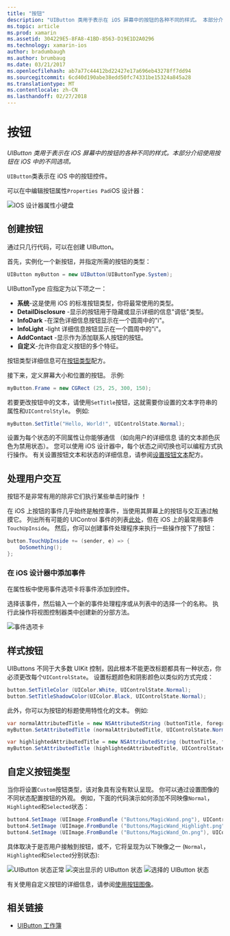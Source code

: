 ```yaml
---
title: "按钮"
description: "UIButton 类用于表示在 iOS 屏幕中的按钮的各种不同的样式。 本部分介绍使用按钮在 iOS 中的不同选项。"
ms.topic: article
ms.prod: xamarin
ms.assetid: 304229E5-8FA8-41BD-8563-D19E1D2A0296
ms.technology: xamarin-ios
author: bradumbaugh
ms.author: brumbaug
ms.date: 03/21/2017
ms.openlocfilehash: ab7a77c44412bd22427e17a696eb43278ff7dd94
ms.sourcegitcommit: 6cd40d190abe38edd50fc74331be15324a845a28
ms.translationtype: MT
ms.contentlocale: zh-CN
ms.lasthandoff: 02/27/2018
---
```

# <a name="buttons"></a>按钮

_UIButton 类用于表示在 iOS 屏幕中的按钮的各种不同的样式。本部分介绍使用按钮在 iOS 中的不同选项。_

`UIButton`类表示在 iOS 中的按钮控件。 

可以在中编辑按钮属性`Properties Pad`iOS 设计器：


![](buttons-images/properties.png "IOS 设计器属性小键盘")

## <a name="creating-a-button"></a>创建按钮

通过只几行代码，可以在创建 UIButton。

首先，实例化一个新按钮，并指定所需的按钮的类型：

```csharp
UIButton myButton = new UIButton(UIButtonType.System);
```

UIButtonType 应指定为以下项之一：

- **系统**-这是使用 iOS 的标准按钮类型，你将最常使用的类型。
- **DetailDisclosure** -显示的按钮用于隐藏或显示详细的信息"调低"类型。
- **InfoDark** -在深色详细信息按钮显示在一个圆周中的"i"。
- **InfoLight** -light 详细信息按钮显示在一个圆周中的"i"。
- **AddContact** -显示作为添加联系人按钮的按钮。
- **自定义**-允许你自定义按钮的多个特征。

按钮类型详细信息可在[按钮类型](https://developer.xamarin.com/recipes/ios/standard_controls/buttons/create_different_types_of_buttons/)配方。

接下来，定义屏幕大小和位置的按钮。 示例:

```csharp
myButton.Frame = new CGRect (25, 25, 300, 150);
```

若要更改按钮中的文本，请使用`SetTitle`按钮，这就需要你设置的文本字符串的属性和`UIControlStyle`。 例如:

```csharp
myButton.SetTitle("Hello, World!", UIControlState.Normal);
```

设置为每个状态的不同属性让你能够通信 （如向用户的详细信息 请的文本颜色灰色为禁用状态）。 您可以使用 iOS 设计器中，每个状态之间切换也可以编程方式执行操作。 有关设置按钮文本和状态的详细信息，请参阅[设置按钮文本](https://developer.xamarin.com/recipes/ios/standard_controls/buttons/set_button_text/)配方。

## <a name="dealing-with-user-interactions"></a>处理用户交互


按钮不是非常有用的除非它们执行某些单击时操作 ！ 

在 iOS 上按钮的事件几乎始终是触控事件，当使用其屏幕上的按钮与交互通过触摸它。 列出所有可能的 UIControl 事件的列表[此处](https://developer.apple.com/documentation/uikit/uicontrolevents)，但在 iOS 上的最常用事件`TouchUpInside`。 然后，你可以创建事件处理程序来执行一些操作按下了按钮：


```csharp
button.TouchUpInside += (sender, e) => {
    DoSomething();
};
```

### <a name="adding-events-in-the-ios-designer"></a>在 iOS 设计器中添加事件
 
在属性板中使用事件选项卡将事件添加到控件。

选择该事件，然后输入一个新的事件处理程序或从列表中的选择一个的名称。 执行此操作将视图控制器类中创建新的分部方法。

![事件选项卡](buttons-images/image1.png)

## <a name="styling-a-button"></a>样式按钮

UIButtons 不同于大多数 UIKit 控制，因此根本不能更改标题都具有一种状态，你必须更改每个`UIControlState`。 设置标题颜色和阴影颜色以类似的方式完成：

```csharp
button.SetTitleColor (UIColor.White, UIControlState.Normal);
button.SetTitleShadowColor(UIColor.Black, UIControlState.Normal);
```

此外，你可以为按钮的标题使用特性化的文本。 例如:

```csharp
var normalAttributedTitle = new NSAttributedString (buttonTitle, foregroundColor: UIColor.Blue, strikethroughStyle: NSUnderlineStyle.Single);
myButton.SetAttributedTitle (normalAttributedTitle, UIControlState.Normal);

var highlightedAttributedTitle = new NSAttributedString (buttonTitle, foregroundColor: UIColor.Green, strikethroughStyle: NSUnderlineStyle.Thick);
myButton.SetAttributedTitle (highlightedAttributedTitle, UIControlState.Highlighted);
```

## <a name="custom-button-types"></a>自定义按钮类型


当你将设置`Custom`按钮类型，该对象具有没有默认呈现。 你可以通过设置图像的不同状态配置按钮的外观。 例如，下面的代码演示如何添加不同映像`Normal`，`Highlighted`和`Selected`状态：


```csharp
button4.SetImage (UIImage.FromBundle ("Buttons/MagicWand.png"), UIControlState.Normal);
button4.SetImage (UIImage.FromBundle ("Buttons/MagicWand_Highlight.png"), UIControlState.Highlighted);
button4.SetImage (UIImage.FromBundle ("Buttons/MagicWand_On.png"), UIControlState.Selected);
```


具体取决于是否用户接触到按钮，或不，它将呈现为以下映像之一 (`Normal`，`Highlighted`和`Selected`分别状态):


![](buttons-images/image22.png "UIButton 状态正常")
![](buttons-images/image23.png "突出显示的 UIButton 状态")
![](buttons-images/image24.png "选择的 UIButton 状态")

有关使用自定义按钮的详细信息，请参阅[使用按钮图像](https://developer.xamarin.com/recipes/ios/standard_controls/buttons/use_an_image_for_a_button/)。


## <a name="related-links"></a>相关链接

- [UIButton 工作簿](https://developer.xamarin.com/workbooks/ios/user-interface/UIbutton/uibutton.workbook)
